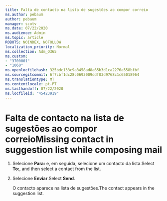 ```yaml
---
title: Falta de contacto na lista de sugestões ao compor correio
ms.author: pebaum
author: pebaum
manager: scotv
ms.date: 07/22/2020
ms.audience: Admin
ms.topic: article
ROBOTS: NOINDEX, NOFOLLOW
localization_priority: Normal
ms.collection: Adm_O365
ms.custom:
- "3700001"
- "1060"
ms.openlocfilehash: 325bdc133c9a8458ad8a65b3d1ca2276a558bfbf
ms.sourcegitcommit: 6f7cbf1dc28c0693009ddf03d9768c1c65018964
ms.translationtype: MT
ms.contentlocale: pt-PT
ms.lasthandoff: 07/22/2020
ms.locfileid: "45423919"
---
```

# <a name="missing-contact-in-suggestion-list-while-composing-mail"></a><span data-ttu-id="33db7-102">Falta de contacto na lista de sugestões ao compor correio</span><span class="sxs-lookup"><span data-stu-id="33db7-102">Missing contact in suggestion list while composing mail</span></span>

1. <span data-ttu-id="33db7-103">Selecione **Para:** e, em seguida, selecione um contacto da lista.</span><span class="sxs-lookup"><span data-stu-id="33db7-103">Select **To:**, and then select a contact from the list.</span></span>
2. <span data-ttu-id="33db7-104">Selecione **Enviar**.</span><span class="sxs-lookup"><span data-stu-id="33db7-104">Select **Send**.</span></span>

    <span data-ttu-id="33db7-105">O contacto aparece na lista de sugestões.</span><span class="sxs-lookup"><span data-stu-id="33db7-105">The contact appears in the suggestion list.</span></span>